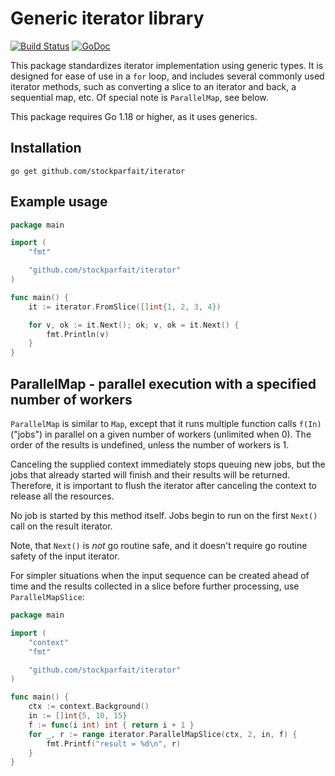 # Generic iterator library

[![Build Status](https://github.com/stockparfait/iterator/workflows/Tests/badge.svg)](https://github.com/stockparfait/iterator/actions?query=workflow%3ATests)
[![GoDoc](https://godoc.org/github.com/stockparfait/iterator?status.svg)](http://godoc.org/github.com/stockparfait/iterator)

This package standardizes iterator implementation using generic types. It is
designed for ease of use in a `for` loop, and includes several commonly used
iterator methods, such as converting a slice to an iterator and back, a
sequential map, etc. Of special note is `ParallelMap`, see below.

This package requires Go 1.18 or higher, as it uses generics.

## Installation

```
go get github.com/stockparfait/iterator
```

## Example usage

```go
package main

import (
	"fmt"

	"github.com/stockparfait/iterator"
)

func main() {
	it := iterator.FromSlice([]int{1, 2, 3, 4})

	for v, ok := it.Next(); ok; v, ok = it.Next() {
		fmt.Println(v)
	}
}
```

## ParallelMap - parallel execution with a specified number of workers

`ParallelMap` is similar to `Map`, except that it runs multiple function calls
`f(In)` ("jobs") in parallel on a given number of workers (unlimited when 0).
The order of the results is undefined, unless the number of workers is 1.

Canceling the supplied context immediately stops queuing new jobs, but the jobs
that already started will finish and their results will be returned.  Therefore,
it is important to flush the iterator after canceling the context to release all
the resources.

No job is started by this method itself. Jobs begin to run on the first `Next()`
call on the result iterator.

Note, that `Next()` is _not_ go routine safe, and it doesn't require go routine
safety of the input iterator.

For simpler situations when the input sequence can be created ahead of time and
the results collected in a slice before further processing, use `ParallelMapSlice`:

```go
package main

import (
	"context"
	"fmt"

	"github.com/stockparfait/iterator"
)

func main() {
	ctx := context.Background()
	in := []int{5, 10, 15}
	f := func(i int) int { return i + 1 }
	for _, r := range iterator.ParallelMapSlice(ctx, 2, in, f) {
		fmt.Printf("result = %d\n", r)
	}
}
```

